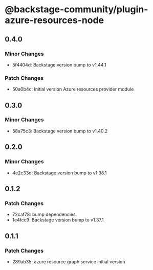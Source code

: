 # @backstage-community/plugin-azure-resources-node

## 0.4.0

### Minor Changes

- 5f4404d: Backstage version bump to v1.44.1

### Patch Changes

- 50a0b4c: Initial version Azure resources provider module

## 0.3.0

### Minor Changes

- 58a75c3: Backstage version bump to v1.40.2

## 0.2.0

### Minor Changes

- 4e2c33d: Backstage version bump to v1.38.1

## 0.1.2

### Patch Changes

- 72caf78: bump dependencies
- 1e4fcc9: Backstage version bump to v1.37.1

## 0.1.1

### Patch Changes

- 289ab35: azure resource graph service initial version

